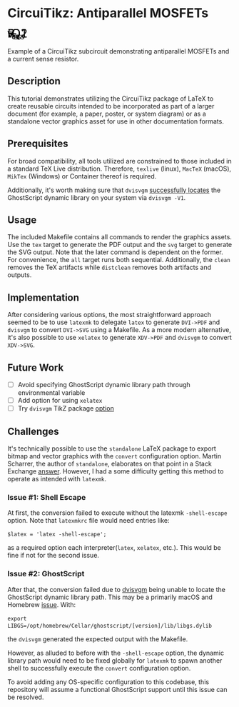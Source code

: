# CircuiTikz: Antiparallel MOSFETs

![image info](example.svg "SVG output")

Example of a CircuiTikz subcircuit demonstrating antiparallel MOSFETs and a current sense resistor.

## Description

This tutorial demonstrates utilizing the CircuiTikz package of LaTeX to create
reusable circuits intended to be incorporated as part of a larger document 
(for example, a paper, poster, or system diagram) or as a standalone vector
graphics asset for use in other documentation formats.

## Prerequisites

For broad compatibility, all tools utilized are constrained to those included
in a standard TeX Live distribution. Therefore, `texlive` (linux), `MacTeX` (macOS), `MikTex` (Windows) or Container thereof is required.

Additionally, it's worth making sure that `dvisvgm` [successfully locates](
https://dvisvgm.de/FAQ/) the GhostScript dynamic library on your system via
`dvisvgm -V1`.

## Usage

The included Makefile contains all commands to render the graphics assets.
Use the `tex` target to generate the PDF output and the `svg` target to
generate the SVG output. Note that the later command is dependent on the
former. For convenience, the `all` target runs both sequential. Additionally,
the `clean` removes the TeX artifacts while `distclean` removes both artifacts
and outputs.

## Implementation

After considering various options, the most straightforward approach seemed
to be to use `latexmk` to delegate `latex` to generate `DVI->PDF` and `dvisvgm`
to convert `DVI->SVG` using a Makefile. As a more modern alternative, it's
also possible to use `xelatex` to generate `XDV->PDF` and `dvisvgm` to convert
`XDV->SVG`.

## Future Work

- [ ] Avoid specifying GhostScript dynamic library path through environmental
variable
- [ ] Add option for using `xelatex`
- [ ] Try `dvisvgm` TikZ package [option](https://tikz.dev/drivers#sec-10.2.4)

## Challenges

It's technically possible to use the `standalone` LaTeX package to export
bitmap and vector graphics with the `convert` configuration option. Martin
Scharrer, the author of `standalone`, elaborates on that point in a Stack
Exchange [answer](https://tex.stackexchange.com/a/51766). However, I had a
some difficulty getting this method to operate as intended with `latexmk`.

### Issue #1: Shell Escape
At first, the conversion failed to execute without the latexmk `-shell-escape`
option. Note that `latexmkrc` file would need entries like:

```
$latex = 'latex -shell-escape';
```

as a required option each interpreter(`latex`, `xelatex`, etc.). This would be
fine if not for the second issue.

### Issue #2: GhostScript

After that, the conversion failed due to [dvisvgm](https://dvisvgm.de) being
unable to locate the GhostScript dynamic library path. This may be a primarily
macOS and Homebrew [issue](https://tex.stackexchange.com/a/559650). With:

```
export LIBGS=/opt/homebrew/Cellar/ghostscript/[version]/lib/libgs.dylib
```

the `dvisvgm` generated the expected output with the Makefile.

However, as alluded to before with the `-shell-escape` option, the dynamic
library path would need to be fixed globally for `latexmk` to spawn another
shell to successfully execute the `convert` configuration option.

To avoid adding any OS-specific configuration to this codebase, this repository
will assume a functional GhostScript support until this issue can be resolved.